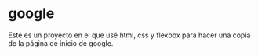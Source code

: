 # google
Este es un proyecto en el que usé html, css y flexbox para hacer una copia de la página de inicio de google.
